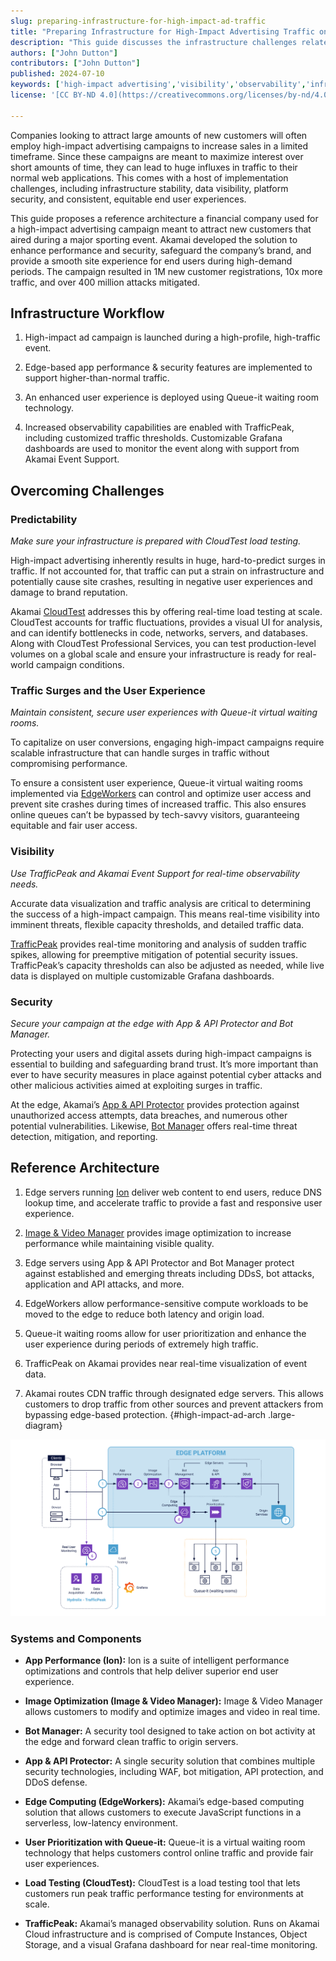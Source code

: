 ```yaml
---
slug: preparing-infrastructure-for-high-impact-ad-traffic
title: "Preparing Infrastructure for High-Impact Advertising Traffic on Akamai"
description: "This guide discusses the infrastructure challenges related to traffic associated with high-impact ad campaigns. It also proposes a reference architecture and strategies used to support surges during high-traffic events on Akamai."
authors: ["John Dutton"]
contributors: ["John Dutton"]
published: 2024-07-10
keywords: ['high-impact advertising','visibility','observability','infrastructure security','high traffic','load testing']
license: '[CC BY-ND 4.0](https://creativecommons.org/licenses/by-nd/4.0)'

---
```


Companies looking to attract large amounts of new customers will often employ high-impact advertising campaigns to increase sales in a limited timeframe. Since these campaigns are meant to maximize interest over short amounts of time, they can lead to huge influxes in traffic to their normal web applications. This comes with a host of implementation challenges, including infrastructure stability, data visibility, platform security, and consistent, equitable end user experiences.

This guide proposes a reference architecture a financial company used for a high-impact advertising campaign meant to attract new customers that aired during a major sporting event. Akamai developed the solution to enhance performance and security, safeguard the company’s brand, and provide a smooth site experience for end users during high-demand periods. The campaign resulted in 1M new customer registrations, 10x more traffic, and over 400 million attacks mitigated.

## Infrastructure Workflow

1.  High-impact ad campaign is launched during a high-profile, high-traffic event.

1.  Edge-based app performance & security features are implemented to support higher-than-normal traffic.

1.  An enhanced user experience is deployed using Queue-it waiting room technology.

1.  Increased observability capabilities are enabled with TrafficPeak, including customized traffic thresholds. Customizable Grafana dashboards are used to monitor the event along with support from Akamai Event Support.

## Overcoming Challenges

### Predictability

*Make sure your infrastructure is prepared with CloudTest load testing.*

High-impact advertising inherently results in huge, hard-to-predict surges in traffic. If not accounted for, that traffic can put a strain on infrastructure and potentially cause site crashes, resulting in negative user experiences and damage to brand reputation.

Akamai [CloudTest](https://www.akamai.com/products/cloudtest) addresses this by offering real-time load testing at scale. CloudTest accounts for traffic fluctuations, provides a visual UI for analysis, and can identify bottlenecks in code, networks, servers, and databases. Along with CloudTest Professional Services, you can test production-level volumes on a global scale and ensure your infrastructure is ready for real-world campaign conditions.

### Traffic Surges and the User Experience

*Maintain consistent, secure user experiences with Queue-it virtual waiting rooms.*

To capitalize on user conversions, engaging high-impact campaigns require scalable infrastructure that can handle surges in traffic without compromising performance.

To ensure a consistent user experience, Queue-it virtual waiting rooms implemented via [EdgeWorkers](https://www.akamai.com/products/serverless-computing-edgeworkers) can control and optimize user access and prevent site crashes during times of increased traffic. This also ensures online queues can’t be bypassed by tech-savvy visitors, guaranteeing equitable and fair user access.

### Visibility

*Use TrafficPeak and Akamai Event Support for real-time observability needs.*

Accurate data visualization and traffic analysis are critical to determining the success of a high-impact campaign. This means real-time visibility into imminent threats, flexible capacity thresholds, and detailed traffic data.

[TrafficPeak](https://www.akamai.com/resources/solution-brief/trafficpeak-observability-platform) provides real-time monitoring and analysis of sudden traffic spikes, allowing for preemptive mitigation of potential security issues. TrafficPeak’s capacity thresholds can also be adjusted as needed, while live data is displayed on multiple customizable Grafana dashboards.

### Security

*Secure your campaign at the edge with App & API Protector and Bot Manager.*

Protecting your users and digital assets during high-impact campaigns is essential to building and safeguarding brand trust. It’s more important than ever to have security measures in place against potential cyber attacks and other malicious activities aimed at exploiting surges in traffic.

At the edge, Akamai’s [App & API Protector](https://www.akamai.com/products/app-and-api-protector) provides protection against unauthorized access attempts, data breaches, and numerous other potential vulnerabilities. Likewise, [Bot Manager](https://www.akamai.com/products/bot-manager) offers real-time threat detection, mitigation, and reporting.

## Reference Architecture

1.  Edge servers running [Ion](https://www.akamai.com/products/web-performance-optimization) deliver web content to end users, reduce DNS lookup time, and accelerate traffic to provide a fast and responsive user experience.

2.  [Image & Video Manager](https://www.akamai.com/products/image-and-video-manager) provides image optimization to increase performance while maintaining visible quality.

3.  Edge servers using App & API Protector and Bot Manager protect against established and emerging threats including DDsS, bot attacks, application and API attacks, and more.

4.  EdgeWorkers allow performance-sensitive compute workloads to be moved to the edge to reduce both latency and origin load.

5.  Queue-it waiting rooms allow for user prioritization and enhance the user experience during periods of extremely high traffic.

6.  TrafficPeak on Akamai provides near real-time visualization of event data.

7.  Akamai routes CDN traffic through designated edge servers. This allows customers to drop traffic from other sources and prevent attackers from bypassing edge-based protection.
{#high-impact-ad-arch .large-diagram}

![High-Impact Advertising Infrastructure Architecture](high-impact-ad-traffic-arch-1.svg?diagram-description-id=high-impact-ad-arch)

### Systems and Components

-  **App Performance (Ion):** Ion is a suite of intelligent performance optimizations and controls that help deliver superior end user experience.

-  **Image Optimization (Image & Video Manager):** Image & Video Manager allows customers to modify and optimize images and video in real time.

-  **Bot Manager:** A security tool designed to take action on bot activity at the edge and forward clean traffic to origin servers.

-  **App & API Protector:** A single security solution that combines multiple security technologies, including WAF, bot mitigation, API protection, and DDoS defense.

-  **Edge Computing (EdgeWorkers):** Akamai’s edge-based computing solution that allows customers to execute JavaScript functions in a serverless, low-latency environment.

-  **User Prioritization with Queue-it:** Queue-it is a virtual waiting room technology that helps customers control online traffic and provide fair user experiences.

-  **Load Testing (CloudTest):** CloudTest is a load testing tool that lets customers run peak traffic performance testing for environments at scale.

-  **TrafficPeak:** Akamai’s managed observability solution. Runs on Akamai Cloud infrastructure and is comprised of Compute Instances, Object Storage, and a visual Grafana dashboard for near real-time monitoring.
